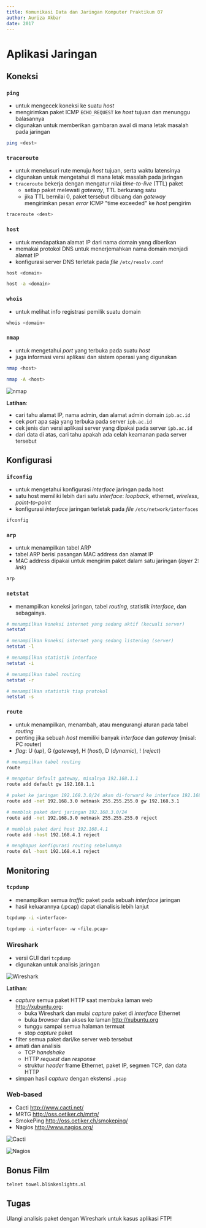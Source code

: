 ```yaml
---
title: Komunikasi Data dan Jaringan Komputer Praktikum 07
author: Auriza Akbar
date: 2017
---
```


# Aplikasi Jaringan


## Koneksi


### `ping`

- untuk mengecek koneksi ke suatu *host*
- mengirimkan paket ICMP `ECHO_REQUEST` ke *host* tujuan dan menunggu balasannya
- digunakan untuk memberikan gambaran awal di mana letak masalah pada jaringan

```bash
ping <dest>
```

### `traceroute`

- untuk menelusuri rute menuju *host* tujuan, serta waktu latensinya
- digunakan untuk mengetahui di mana letak masalah pada jaringan
- `traceroute` bekerja dengan mengatur nilai *time-to-live* (TTL) paket
    - setiap paket melewati *gateway*, TTL berkurang satu
    - jika TTL bernilai 0, paket tersebut dibuang dan *gateway* mengirimkan pesan *error* ICMP "time exceeded" ke *host* pengirim

```bash
traceroute <dest>
```

### `host`

- untuk mendapatkan alamat IP dari nama domain yang diberikan
- memakai protokol DNS untuk menerjemahkan nama domain menjadi alamat IP
- konfigurasi server DNS terletak pada *file* `/etc/resolv.conf`

```bash
host <domain>

host -a <domain>
```

### `whois`

- untuk melihat info registrasi pemilik suatu domain

```bash
whois <domain>
```

### `nmap`

- untuk mengetahui *port* yang terbuka pada suatu *host*
- juga informasi versi aplikasi dan sistem operasi yang digunakan

```bash
nmap <host>

nmap -A <host>
```

![nmap](etc/7/nmap.jpg)

**Latihan**:

- cari tahu alamat IP, nama admin, dan alamat admin domain `ipb.ac.id`
- cek *port* apa saja yang terbuka pada server `ipb.ac.id`
- cek jenis dan versi aplikasi server yang dipakai pada server `ipb.ac.id`
- dari data di atas, cari tahu apakah ada celah keamanan pada server tersebut


## Konfigurasi

### `ifconfig`

- untuk mengetahui konfigurasi *interface* jaringan pada host
- satu host memiliki lebih dari satu *interface*: *loopback*, ethernet, *wireless*, *point-to-point*
- konfigurasi *interface* jaringan terletak pada *file* `/etc/network/interfaces`

```bash
ifconfig
```

### `arp`

- untuk menampilkan tabel ARP
- tabel ARP berisi pasangan MAC address dan alamat IP
- MAC address dipakai untuk mengirim paket dalam satu jaringan (*layer* 2: *link*)

```bash
arp
```

### `netstat`

- menampilkan koneksi jaringan, tabel *routing*, statistik *interface*, dan sebagainya.

```bash
# menampilkan koneksi internet yang sedang aktif (kecuali server)
netstat

# menampilkan koneksi internet yang sedang listening (server)
netstat -l

# menampilkan statistik interface
netstat -i

# menampilkan tabel routing
netstat -r

# menampilkan statistik tiap protokol
netstat -s
```

### `route`

- untuk menampilkan, menambah, atau mengurangi aturan pada tabel *routing*
- penting jika sebuah *host* memiliki banyak *interface* dan *gateway* (misal: PC router)
- *flag*: U (*up*), G (*gateway*), H (*host*), D (*dynamic*), ! (*reject*)

```bash
# menampilkan tabel routing
route

# mengatur default gateway, misalnya 192.168.1.1
route add default gw 192.168.1.1

# paket ke jaringan 192.168.3.0/24 akan di-forward ke interface 192.168.3.1
route add -net 192.168.3.0 netmask 255.255.255.0 gw 192.168.3.1

# memblok paket dari jaringan 192.168.3.0/24
route add -net 192.168.3.0 netmask 255.255.255.0 reject

# memblok paket dari host 192.168.4.1
route add -host 192.168.4.1 reject

# menghapus konfigurasi routing sebelumnya
route del -host 192.168.4.1 reject
```

<!--
- Contoh konfigurasi:

![PC gateway](http://i.imgur.com/6AhSF4z.png)

```bash
# konfigurasi pada PC 192.168.1.[2-3]
route add default gw 192.168.1.1

# konfigurasi pada PC 192.168.2.[2-3]
route add default gw 192.168.2.1

# konfigurasi pada GATEWAY
route add -net 192.168.1.0 netmask 255.255.255.0 gw 192.168.1.1
route add -net 192.168.2.0 netmask 255.255.255.0 gw 192.168.2.1
route add default gw 10.17.95.13
```
-->


## Monitoring

### `tcpdump`

- menampilkan semua *traffic* paket pada sebuah *interface* jaringan
- hasil keluarannya (.pcap) dapat dianalisis lebih lanjut

```bash
tcpdump -i <interface>

tcpdump -i <interface> -w <file.pcap>
```

### Wireshark

- versi GUI dari `tcpdump`
- digunakan untuk analisis jaringan

![Wireshark](etc/7/wireshark-http.png)

**Latihan**:

- *capture* semua paket HTTP saat membuka laman web <http://xubuntu.org>:
	- buka Wireshark dan mulai *capture* paket di *interface* Ethernet
	- buka *browser* dan akses ke laman <http://xubuntu.org>
	- tunggu sampai semua halaman termuat
	- stop *capture* paket
- filter semua paket dari/ke server web tersebut
- amati dan analisis
	- TCP *handshake*
	- HTTP *request* dan *response*
	- struktur *header* frame Ethernet, paket IP, segmen TCP, dan data HTTP
- simpan hasil *capture* dengan ekstensi `.pcap`

### Web-based

- Cacti <http://www.cacti.net/>
- MRTG <http://oss.oetiker.ch/mrtg/>
- SmokePing <http://oss.oetiker.ch/smokeping/>
- Nagios <http://www.nagios.org/>

![Cacti](etc/7/cacti.jpg)

![Nagios](etc/7/nagios.png)

## Bonus Film

```bash
telnet towel.blinkenlights.nl
```

## Tugas

Ulangi analisis paket dengan Wireshark untuk kasus aplikasi FTP!
